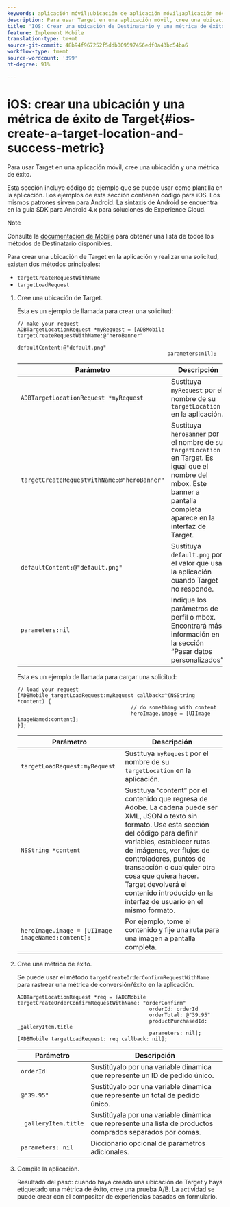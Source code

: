 ```yaml
---
keywords: aplicación móvil;ubicación de aplicación móvil;aplicación móvil de Target;ubicaciones de Target móvil;métricas de éxito de aplicaciones móviles
description: Para usar Target en una aplicación móvil, cree una ubicación y una métrica de éxito.
title: 'IOS: Crear una ubicación de Destinatario y una métrica de éxito'
feature: Implement Mobile
translation-type: tm+mt
source-git-commit: 48b94f967252f5ddb009597456edf0a43bc54ba6
workflow-type: tm+mt
source-wordcount: '399'
ht-degree: 91%

---
```



# iOS: crear una ubicación y una métrica de éxito de Target{#ios-create-a-target-location-and-success-metric}

Para usar Target en una aplicación móvil, cree una ubicación y una métrica de éxito.

Esta sección incluye código de ejemplo que se puede usar como plantilla en la aplicación. Los ejemplos de esta sección contienen código para iOS. Los mismos patrones sirven para Android. La sintaxis de Android se encuentra en la guía [](https://experienceleague.adobe.com/docs/mobile-services/android/target-android/target-main.html)SDK para Android 4.x para soluciones de Experience Cloud.

>[!NOTE]
>
>Consulte la [documentación de Mobile](https://experienceleague.adobe.com/docs/mobile-services/ios/target-ios/c-target-methods.html) para obtener una lista de todos los métodos de Destinatario disponibles.

Para crear una ubicación de Target en la aplicación y realizar una solicitud, existen dos métodos principales:

* `targetCreateRequestWithName`
* `targetLoadRequest`

1. Cree una ubicación de Target.

   Esta es un ejemplo de llamada para crear una solicitud:

   ```
   // make your request 
   ADBTargetLocationRequest *myRequest = [ADBMobile targetCreateRequestWithName:@"heroBanner" 
                                                    defaultContent:@"default.png" 
                                                    parameters:nil];
   ```

   | Parámetro | Descripción |
   |---|---|
   | `ADBTargetLocationRequest *myRequest` | Sustituya `myRequest` por el nombre de su `targetLocation` en la aplicación. |
   | `targetCreateRequestWithName:@"heroBanner"` | Sustituya `heroBanner` por el nombre de su `targetLocation` en Target. Es igual que el nombre del mbox. Este banner a pantalla completa aparece en la interfaz de Target. |
   | `defaultContent:@"default.png"` | Sustituya `default.png` por el valor que usa la aplicación cuando Target no responde. |
   | `parameters:nil` | Indique los parámetros de perfil o mbox. Encontrará más información en la sección “Pasar datos personalizados”. |

   Esta es un ejemplo de llamada para cargar una solicitud:

   ```
   // load your request 
   [ADBMobile targetLoadRequest:myRequest callback:^(NSString *content) { 
                                        // do something with content 
                                        heroImage.image = [UIImage imageNamed:content]; 
   }];
   ```

   | Parámetro | Descripción |
   |---|---|
   | `targetLoadRequest:myRequest` | Sustituya `myRequest` por el nombre de su `targetLocation` en la aplicación. |
   | `NSString *content` | Sustituya “content” por el contenido que regresa de Adobe. La cadena puede ser XML, JSON o texto sin formato. Use esta sección del código para definir variables, establecer rutas de imágenes, ver flujos de controladores, puntos de transacción o cualquier otra cosa que quiera hacer. Target devolverá el contenido introducido en la interfaz de usuario en el mismo formato. |
   | `heroImage.image = [UIImage imageNamed:content];` | Por ejemplo, tome el contenido y fije una ruta para una imagen a pantalla completa. |

1. Cree una métrica de éxito.

   Se puede usar el método `targetCreateOrderConfirmRequestWithName` para rastrear una métrica de conversión/éxito en la aplicación.

   ```
   ADBTargetLocationRequest *req = [ADBMobile targetCreateOrderConfirmRequestWithName: "orderConfirm" 
                                              orderId: orderId 
                                              orderTotal: @"39.95" 
                                              productPurchasedId: _galleryItem.title 
                                              parameters: nil]; 
   [ADBMobile targetLoadRequest: req callback: nil];
   ```

   | Parámetro | Descripción |
   |---|---|
   | `orderId` | Sustitúyalo por una variable dinámica que represente un ID de pedido único. |
   | `@"39.95"` | Sustitúyalo por una variable dinámica que represente un total de pedido único. |
   | `_galleryItem.title` | Sustitúyala por una variable dinámica que represente una lista de productos comprados separados por comas. |
   | `parameters: nil` | Diccionario opcional de parámetros adicionales. |

1. Compile la aplicación.

   Resultado del paso: cuando haya creado una ubicación de Target y haya etiquetado una métrica de éxito, cree una prueba A/B. La actividad se puede crear con el compositor de experiencias basadas en formulario.
